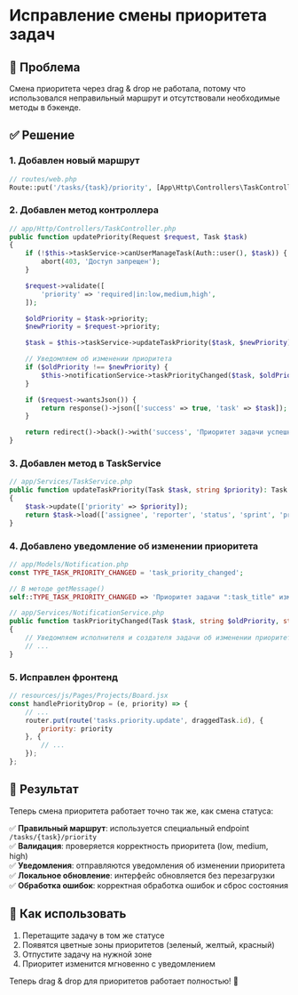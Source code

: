 # Исправление смены приоритета задач

## 🐛 Проблема
Смена приоритета через drag & drop не работала, потому что использовался неправильный маршрут и отсутствовали необходимые методы в бэкенде.

## ✅ Решение

### 1. Добавлен новый маршрут
```php
// routes/web.php
Route::put('/tasks/{task}/priority', [App\Http\Controllers\TaskController::class, 'updatePriority'])->name('tasks.priority.update');
```

### 2. Добавлен метод контроллера
```php
// app/Http/Controllers/TaskController.php
public function updatePriority(Request $request, Task $task)
{
    if (!$this->taskService->canUserManageTask(Auth::user(), $task)) {
        abort(403, 'Доступ запрещен');
    }

    $request->validate([
        'priority' => 'required|in:low,medium,high',
    ]);

    $oldPriority = $task->priority;
    $newPriority = $request->priority;

    $task = $this->taskService->updateTaskPriority($task, $newPriority);

    // Уведомляем об изменении приоритета
    if ($oldPriority !== $newPriority) {
        $this->notificationService->taskPriorityChanged($task, $oldPriority, $newPriority, Auth::user());
    }

    if ($request->wantsJson()) {
        return response()->json(['success' => true, 'task' => $task]);
    }

    return redirect()->back()->with('success', 'Приоритет задачи успешно обновлен.');
}
```

### 3. Добавлен метод в TaskService
```php
// app/Services/TaskService.php
public function updateTaskPriority(Task $task, string $priority): Task
{
    $task->update(['priority' => $priority]);
    return $task->load(['assignee', 'reporter', 'status', 'sprint', 'project']);
}
```

### 4. Добавлено уведомление об изменении приоритета
```php
// app/Models/Notification.php
const TYPE_TASK_PRIORITY_CHANGED = 'task_priority_changed';

// В методе getMessage()
self::TYPE_TASK_PRIORITY_CHANGED => 'Приоритет задачи ":task_title" изменен на ":priority"',
```

```php
// app/Services/NotificationService.php
public function taskPriorityChanged(Task $task, string $oldPriority, string $newPriority, ?User $fromUser = null): void
{
    // Уведомляем исполнителя и создателя задачи об изменении приоритета
    // ...
}
```

### 5. Исправлен фронтенд
```javascript
// resources/js/Pages/Projects/Board.jsx
const handlePriorityDrop = (e, priority) => {
    // ...
    router.put(route('tasks.priority.update', draggedTask.id), {
        priority: priority
    }, {
        // ...
    });
};
```

## 🎯 Результат

Теперь смена приоритета работает точно так же, как смена статуса:

✅ **Правильный маршрут**: используется специальный endpoint `/tasks/{task}/priority`  
✅ **Валидация**: проверяется корректность приоритета (low, medium, high)  
✅ **Уведомления**: отправляются уведомления об изменении приоритета  
✅ **Локальное обновление**: интерфейс обновляется без перезагрузки  
✅ **Обработка ошибок**: корректная обработка ошибок и сброс состояния  

## 🚀 Как использовать

1. Перетащите задачу в том же статусе
2. Появятся цветные зоны приоритетов (зеленый, желтый, красный)
3. Отпустите задачу на нужной зоне
4. Приоритет изменится мгновенно с уведомлением

Теперь drag & drop для приоритетов работает полностью! 🎉 